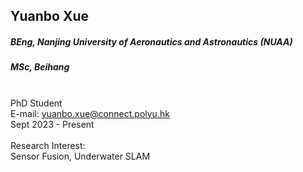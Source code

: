 ## Yuanbo Xue
##### BEng, Nanjing University of Aeronautics and Astronautics (NUAA)
##### MSc, Beihang

<div align="justify">
<br/>PhD Student
<br/>E-mail: <a href="mailto:yuanbo.xue@connect.polyu.hk">yuanbo.xue@connect.polyu.hk</a>
<br/>
Sept 2023 - Present
<br/><br/>
Research Interest: <br/>
Sensor Fusion, Underwater SLAM
</div>
